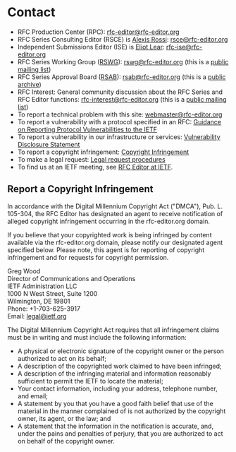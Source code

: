 # Contact

- RFC Production Center (RPC): [rfc-editor@rfc-editor.org](mailto:rfc-editor@rfc-editor.org)
- RFC Series Consulting Editor (RSCE) is [Alexis Rossi](https://datatracker.ietf.org/person/Alexis%20Rossi): [rsce@rfc-editor.org](mailto:rsce@rfc-editor.org)
- Independent Submissions Editor (ISE) is [Eliot Lear](https://datatracker.ietf.org/person/Eliot%20Lear): [rfc-ise@rfc-editor.org](mailto:rfc-ise@rfc-editor.org)
- RFC Series Working Group ([RSWG](https://datatracker.ietf.org/group/rswg/about/)): [rswg@rfc-editor.org](mailto:rswg@rfc-editor.org) (this is a [public mailing list](https://mailman.rfc-editor.org/mailman/listinfo/rswg))
- RFC Series Approval Board ([RSAB](https://datatracker.ietf.org/group/rsab/about/)): [rsab@rfc-editor.org](mailto:rsab@rfc-editor.org) (this is a [public archive](https://mailman.rfc-editor.org/mailman/listinfo/rsab))
- RFC Interest: General community discussion about the RFC Series and RFC Editor functions: [rfc-interest@rfc-editor.org](mailto:rfc-interest@rfc-editor.org) (this is a [public mailing list](https://mailman.rfc-editor.org/mailman/listinfo/rfc-interest))
- To report a technical problem with this site: [webmaster@rfc-editor.org](mailto:webmaster@rfc-editor.org)
- To report a vulnerability with a protocol specified in an RFC: [Guidance on Reporting Protocol Vulnerabilities to the IETF](https://www.ietf.org/standards/rfcs/vulnerabilities/)
- To report a vulnerability in our infrastructure or services: [Vulnerability Disclosure Statement](https://www.ietf.org/about/administration/policies-procedures/vulnerability-disclosure/)
- To report a copyright infringement: [Copyright Infringement](#report-a-copyright-infringement)
- To make a legal request: [Legal request procedures](https://www.ietf.org/administration/legal-request-procedures/)
- To find us at an IETF meeting, see [RFC Editor at IETF](/contact/at-ietf/).

## Report a Copyright Infringement

In accordance with the Digital Millennium Copyright Act ("DMCA"), Pub. L. 105-304, the RFC Editor has designated an agent to receive notification of alleged copyright infringement occurring in the rfc-editor.org domain.

If you believe that your copyrighted work is being infringed by content available via the rfc-editor.org domain, please notify our designated agent specified below. Please note, this agent is for reporting of copyright infringement and for requests for copyright permission.

Greg Wood  
Director of Communications and Operations  
IETF Administration LLC  
1000 N West Street, Suite 1200  
Wilmington, DE 19801  
Phone: +1-703-625-3917  
Email: [legal@ietf.org](mailto:legal@ietf.org)

The Digital Millennium Copyright Act requires that all infringement claims must be in writing and must include the following information:

- A physical or electronic signature of the copyright owner or the person authorized to act on its behalf;
- A description of the copyrighted work claimed to have been infringed;
- A description of the infringing material and information reasonably sufficient to permit the IETF to locate the material;
- Your contact information, including your address, telephone number, and email;
- A statement by you that you have a good faith belief that use of the material in the manner complained of is not authorized by the copyright owner, its agent, or the law; and
- A statement that the information in the notification is accurate, and, under the pains and penalties of perjury, that you are authorized to act on behalf of the copyright owner.
